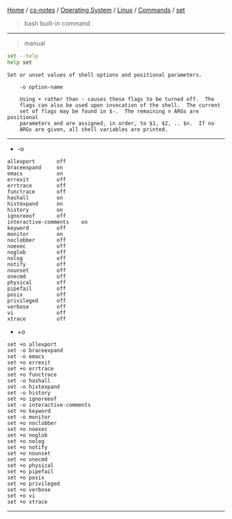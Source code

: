 [Home](https://mengxianbin.github.io) /
[cs-notes](https://mengxianbin.github.io/cs-notes/site) /
[Operating System](https://mengxianbin.github.io/cs-notes/site/Operating%20System) /
[Linux](https://mengxianbin.github.io/cs-notes/site/Operating%20System/Linux) /
[Commands](https://mengxianbin.github.io/cs-notes/site/Operating%20System/Linux/Commands) /
[set](https://mengxianbin.github.io/cs-notes/site/Operating%20System/Linux/Commands/set)

> bash built-in command

---

> manual

```sh
set --help
help set
```

```man
Set or unset values of shell options and positional parameters.

    -o option-name

    Using + rather than - causes these flags to be turned off.  The
    flags can also be used upon invocation of the shell.  The current
    set of flags may be found in $-.  The remaining n ARGs are positional
    parameters and are assigned, in order, to $1, $2, .. $n.  If no
    ARGs are given, all shell variables are printed.
```

---

* -o

```
allexport       off
braceexpand     on
emacs           on
errexit         off
errtrace        off
functrace       off
hashall         on
histexpand      on
history         on
ignoreeof       off
interactive-comments    on
keyword         off
monitor         on
noclobber       off
noexec          off
noglob          off
nolog           off
notify          off
nounset         off
onecmd          off
physical        off
pipefail        off
posix           off
privileged      off
verbose         off
vi              off
xtrace          off
```

* +o

```
set +o allexport
set -o braceexpand
set -o emacs
set +o errexit
set +o errtrace
set +o functrace
set -o hashall
set -o histexpand
set -o history
set +o ignoreeof
set -o interactive-comments
set +o keyword
set -o monitor
set +o noclobber
set +o noexec
set +o noglob
set +o nolog
set +o notify
set +o nounset
set +o onecmd
set +o physical
set +o pipefail
set +o posix
set +o privileged
set +o verbose
set +o vi
set +o xtrace
```

---

